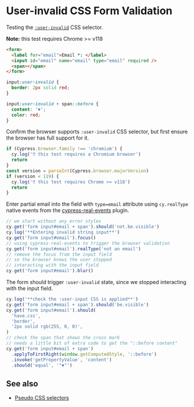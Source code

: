 # User-invalid CSS Form Validation

<!-- fiddle User-invalid pseudo selector for form validation -->

Testing the [`:user-invalid`](https://developer.mozilla.org/en-US/docs/Web/CSS/:user-invalid) CSS selector.

**Note:** this test requires Chrome >= v118

```html
<form>
  <label for="email">Email *: </label>
  <input id="email" name="email" type="email" required />
  <span></span>
</form>
```

```css
input:user-invalid {
  border: 2px solid red;
}

input:user-invalid + span::before {
  content: '✖';
  color: red;
}
```

Confirm the browser supports `:user-invalid` CSS selector, but first ensure the browser has full support for it.

```js hide
if (Cypress.browser.family !== 'chromium') {
  cy.log('‼️ this test requires a Chromium browser')
  return
}
const version = parseInt(Cypress.browser.majorVersion)
if (version < 119) {
  cy.log('‼️ this test requires Chrome >= v118')
  return
}
```

Enter partial email into the field with `type=email` attribute using `cy.realType` native events from the [cypress-real-events](https://github.com/dmtrKovalenko/cypress-real-events) plugin.

```js
// we start without any error styles
cy.get('form input#email + span').should('not.be.visible')
cy.log('**Entering invalid string input**')
cy.get('form input#email').focus()
// using cypress-real-events to trigger the browser validation
cy.get('form input#email').realType('not an email')
// remove the focus from the input field
// so the browser knows the user stopped
// interacting with the input field
cy.get('form input#email').blur()
```

The form should trigger `:user-invalid` state, since we stopped interacting with the input field.

```js
cy.log('**check the :user-input CSS is applied**')
cy.get('form input#email + span').should('be.visible')
cy.get('form input#email').should(
  'have.css',
  'border',
  '2px solid rgb(255, 0, 0)',
)
// check the span that shows the cross mark
// needs a little bit of extra code to get the "::before content"
cy.get('form input#email + span')
  .applyToFirstRight(window.getComputedStyle, '::before')
  .invoke('getPropertyValue', 'content')
  .should('equal', '"✖"')
```

<!-- fiddle-end -->

## See also

- [Pseudo CSS selectors](./pseudo-selectors.md)
